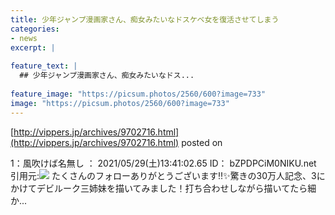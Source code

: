 ```yaml
---
title: 少年ジャンプ漫画家さん、痴女みたいなドスケベ女を復活させてしまう
categories:
- news
excerpt: |
  
feature_text: |
  ## 少年ジャンプ漫画家さん、痴女みたいなドス...
  
feature_image: "https://picsum.photos/2560/600?image=733"
image: "https://picsum.photos/2560/600?image=733"
---
```


[http://vippers.jp/archives/9702716.html](http://vippers.jp/archives/9702716.html)
posted on 

<!--more-->

1：風吹けば名無し ： 2021/05/29(土)13:41:02.65 ID： bZPDPCiM0NIKU.net 引用元:![](https://i.imgur.com/PSNcH6s.jpg) たくさんのフォローありがとうございます‼️✨驚きの30万人記念、3にかけてデビルーク三姉妹を描いてみました！打ち合わせしながら描いてたら細か...
